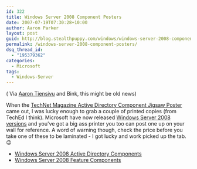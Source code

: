 ```yaml
---
id: 322
title: Windows Server 2008 Component Posters
date: 2007-07-19T07:30:28+10:00
author: Aaron Parker
layout: post
guid: http://blog.stealthpuppy.com/windows/windows-server-2008-component-posters
permalink: /windows-server-2008-component-posters/
dsq_thread_id:
  - "195379362"
categories:
  - Microsoft
tags:
  - Windows-Server
---
```

( Via [Aaron Tiensivu](http://blog.tiensivu.com/aaron/) and Bink, this might be old news)

When the [TechNet Magazine Active Directory Component Jigsaw Poster](http://www.microsoft.com/downloads/details.aspx?FamilyID=c236336d-ab43-44b1-ad6f-a2f668fb8c02&DisplayLang=en) came out, I was lucky enough to grab a couple of printed copies (from TechEd I think). Microsoft have now released [Windows Server 2008 versions](http://www.microsoft.com/downloads/details.aspx?FamilyID=c2b9e44e-0bbd-47cb-bc09-b3d48be7f867) and you've got a big ass printer you too can post one up on your wall for reference. A word of warning though, check the price before you take one of these to be laminated - I got lucky and work picked up the tab. 😉

  * [Windows Server 2008 Active Directory Components](http://download.microsoft.com/download/2/e/8/2e88c004-3b10-446f-9d5a-58af27deafc4/Windows%20Server%202008%20Active%20Directory%20Components.pdf)
  * [Windows Server 2008 Feature Components](http://download.microsoft.com/download/2/e/8/2e88c004-3b10-446f-9d5a-58af27deafc4/Windows%20Server%202008%20Feature%20Components.pdf) 